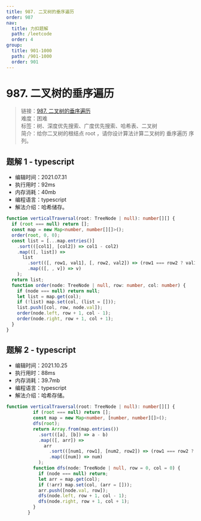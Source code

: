 ```yaml
---
title: 987. 二叉树的垂序遍历
order: 987
nav:
  title: 力扣题解
  path: /leetcode
  order: 4
group:
  title: 901-1000
  path: /901-1000
  order: 901
---
```


# 987. 二叉树的垂序遍历

> 链接：[987. 二叉树的垂序遍历](https://leetcode-cn.com/problems/vertical-order-traversal-of-a-binary-tree/)  
> 难度：困难  
> 标签：树、深度优先搜索、广度优先搜索、哈希表、二叉树  
> 简介：给你二叉树的根结点 root ，请你设计算法计算二叉树的 垂序遍历 序列。

## 题解 1 - typescript

- 编辑时间：2021.07.31
- 执行用时：92ms
- 内存消耗：40mb
- 编程语言：typescript
- 解法介绍：哈希储存。

```typescript
function verticalTraversal(root: TreeNode | null): number[][] {
  if (root === null) return [];
  const map = new Map<number, number[][]>();
  order(root, 0, 0);
  const list = [...map.entries()]
    .sort(([col1], [col2]) => col1 - col2)
    .map(([, list]) =>
      list
        .sort(([, row1, val1], [, row2, val2]) => (row1 === row2 ? val1 - val2 : row1 - row2))
        .map(([, , v]) => v)
    );
  return list;
  function order(node: TreeNode | null, row: number, col: number) {
    if (node === null) return null;
    let list = map.get(col);
    if (!list) map.set(col, (list = []));
    list.push([col, row, node.val]);
    order(node.left, row + 1, col - 1);
    order(node.right, row + 1, col + 1);
  }
}
```
## 题解 2 - typescript
- 编辑时间：2021.10.25
- 执行用时：88ms
- 内存消耗：39.7mb
- 编程语言：typescript
- 解法介绍：哈希存储。
```typescript
function verticalTraversal(root: TreeNode | null): number[][] {
          if (root === null) return [];
          const map = new Map<number, [number, number][]>();
          dfs(root);
          return Array.from(map.entries())
            .sort(([a], [b]) => a - b)
            .map(([, arr]) =>
              arr
                .sort(([num1, row1], [num2, row2]) => (row1 === row2 ? num1 - num2 : row1 - row2))
                .map(([num]) => num)
            );
          function dfs(node: TreeNode | null, row = 0, col = 0) {
            if (node === null) return;
            let arr = map.get(col);
            if (!arr) map.set(col, (arr = []));
            arr.push([node.val, row]);
            dfs(node.left, row + 1, col - 1);
            dfs(node.right, row + 1, col + 1);
          }
        }
```
